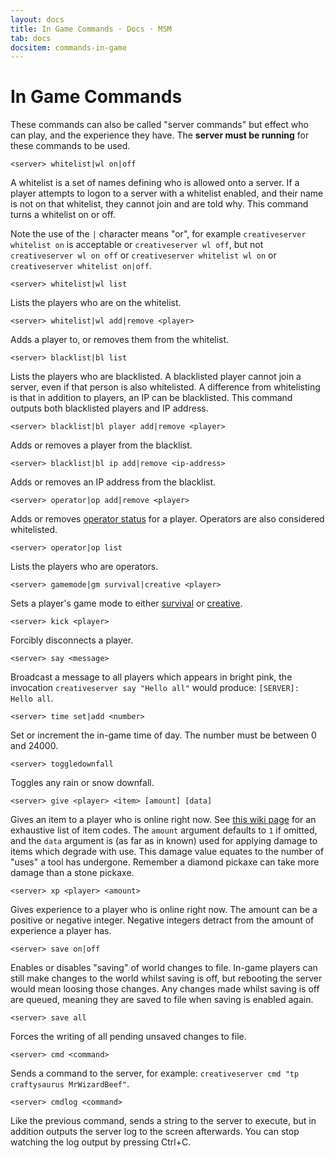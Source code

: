 ```yaml
---
layout: docs
title: In Game Commands · Docs · MSM
tab: docs
docsitem: commands-in-game
---
```


In Game Commands
================

These commands can also be called "server commands" but effect who can play, and the experience they have. The **server must be running** for these commands to be used.

    <server> whitelist|wl on|off

A whitelist is a set of names defining who is allowed onto a server. If a player attempts to logon to a server with a whitelist enabled, and their name is not on that whitelist, they cannot join and are told why. This command turns a whitelist on or off.

Note the use of the `|` character means "or", for example `creativeserver whitelist on` is acceptable or `creativeserver wl off`, but not `creativeserver wl on off` or `creativeserver whitelist wl on` or `creativeserver whitelist on|off`.

    <server> whitelist|wl list

Lists the players who are on the whitelist.

    <server> whitelist|wl add|remove <player>

Adds a player to, or removes them from the whitelist.

    <server> blacklist|bl list

Lists the players who are blacklisted. A blacklisted player cannot join a server, even if that person is also whitelisted. A difference from whitelisting is that in addition to players, an IP can be blacklisted. This command outputs both blacklisted players and IP address.

    <server> blacklist|bl player add|remove <player>

Adds or removes a player from the blacklist.

    <server> blacklist|bl ip add|remove <ip-address>

Adds or removes an IP address from the blacklist.

    <server> operator|op add|remove <player>

Adds or removes [operator status][op] for a player. Operators are also considered whitelisted.

    <server> operator|op list

Lists the players who are operators.

    <server> gamemode|gm survival|creative <player>

Sets a player's game mode to either [survival][survival] or [creative][creative].

    <server> kick <player>

Forcibly disconnects a player.

    <server> say <message>

Broadcast a message to all players which appears in bright pink, the invocation `creativeserver say "Hello all"` would produce: `[SERVER]: Hello all`.

    <server> time set|add <number>

Set or increment the in-game time of day. The number must be between 0 and 24000.

    <server> toggledownfall

Toggles any rain or snow downfall.

    <server> give <player> <item> [amount] [data]

Gives an item to a player who is online right now. See [this wiki page][data-values] for an exhaustive list of item codes. The `amount` argument defaults to `1` if omitted, and the `data` argument is (as far as in known) used for applying damage to items which degrade with use. This damage value equates to the number of "uses" a tool has undergone. Remember a diamond pickaxe can take more damage than a stone pickaxe.

    <server> xp <player> <amount>

Gives experience to a player who is online right now. The amount can be a positive or negative integer. Negative integers detract from the amount of experience a player has.

    <server> save on|off

Enables or disables "saving" of world changes to file. In-game players can still make changes to the world whilst saving is off, but rebooting the server would mean loosing those changes. Any changes made whilst saving is off are queued, meaning they are saved to file when saving is enabled again.

    <server> save all

Forces the writing of all pending unsaved changes to file.

    <server> cmd <command>

Sends a command to the server, for example: `creativeserver cmd "tp craftysaurus MrWizardBeef"`.

    <server> cmdlog <command>

Like the previous command, sends a string to the server to execute, but in addition outputs the server log to the screen afterwards. You can stop watching the log output by pressing Ctrl+C.


[op]: http://www.minecraftwiki.net/wiki/Operator
[survival]: http://www.minecraftwiki.net/wiki/Survival
[creative]: http://www.minecraftwiki.net/wiki/Creative
[data-values]: http://www.minecraftwiki.net/wiki/Data_values